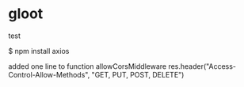 # gloot
test






$ npm install axios



added one line to function allowCorsMiddleware
res.header("Access-Control-Allow-Methods", "GET, PUT, POST, DELETE")

